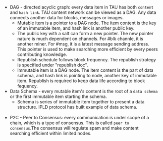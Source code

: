 * DAG - directed acyclic graph: every data item in TAU has both `content` and `hash link`. TAU content network can be viewed as a DAG. Any data connects another data for blocks, messages or images. 
  * Mutable item is a pointer to a DAG node. The item content is the key of an immutable item, and hash link is another public key. 
   - The public key with a salt can form a new pointer. The new pointer nature is much dependent on channels. For #blk channle, it is another miner. For #msg, it is a latest message sending address. This pointer is used to make searching more efficient by every peers contributing knowledge.
   - Republish schedule follows block frequency. The republish strategy is specified under "republish doc". 
  * Immutable item is a DAG node. The item content is the part of data schema, and hash link is pointing to node, another key of immutable item. Republish is required to keep data life according to block fequency. 
* Data Schema - every mutable item's content is the root of a `data schema` or the first immutable item starting the schema.
  - Schema is series of immutable item together to present a data structure. IPLD protocol has built example of data schema. 
<br><br>
* P2C - Peer to Consensus: every communication is under scope of a chain, which is a type of consensus. This is called `peer to consensus`.The consensus will regulate spam and make content searching efficient within limited nodes. 
